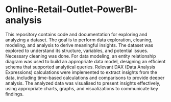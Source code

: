# Online-Retail-Outlet-PowerBI-analysis
This repository contains code and documentation for exploring and analyzing a dataset. The goal is to perform data exploration, cleaning, modeling, and analysis to derive meaningful insights.
The dataset was explored to understand its structure, variables, and potential issues. Necessary cleaning was done.
For data modeling, an entity relationship diagram was used to build an appropriate data model, designing an efficient schema that supported analytical queries.
Relevant DAX (Data Analysis Expressions) calculations were implemented to extract insights from the data, including time-based calculations and comparisons to provide deeper analysis.
The analyzed data was visualised to present insights effectively, using appropriate charts, graphs, and visualizations to communicate key findings.
